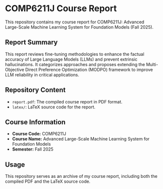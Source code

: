 # COMP6211J Course Report

This repository contains my course report for COMP6211J: Advanced Large-Scale Machine Learning System for Foundation Models (Fall 2025).

## Report Summary

This report reviews fine-tuning methodologies to enhance the factual accuracy of Large Language Models (LLMs) and prevent extrinsic hallucinations. It categorizes approaches and proposes extending the Multi-Objective Direct Preference Optimization (MODPO) framework to improve LLM reliability in critical applications.

## Repository Content

*   `report.pdf`:  The compiled course report in PDF format.
*   `latex/`:  LaTeX source code for the report.

## Course Information

* **Course Code:** COMP6211J
* **Course Name:** Advanced Large-Scale Machine Learning System for Foundation Models
* **Semester:** Fall 2025

## Usage

This repository serves as an archive of my course report, including both the compiled PDF and the LaTeX source code.
